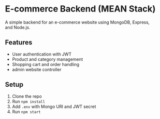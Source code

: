 # E-commerce Backend (MEAN Stack)

A simple backend for an e-commerce website using MongoDB, Express, and Node.js.

## Features
- User authentication with JWT
- Product and category management
- Shopping cart and order handling
- admin website controller

## Setup
1. Clone the repo
2. Run `npm install`
3. Add `.env` with Mongo URI and JWT secret
4. Run `npm start`
